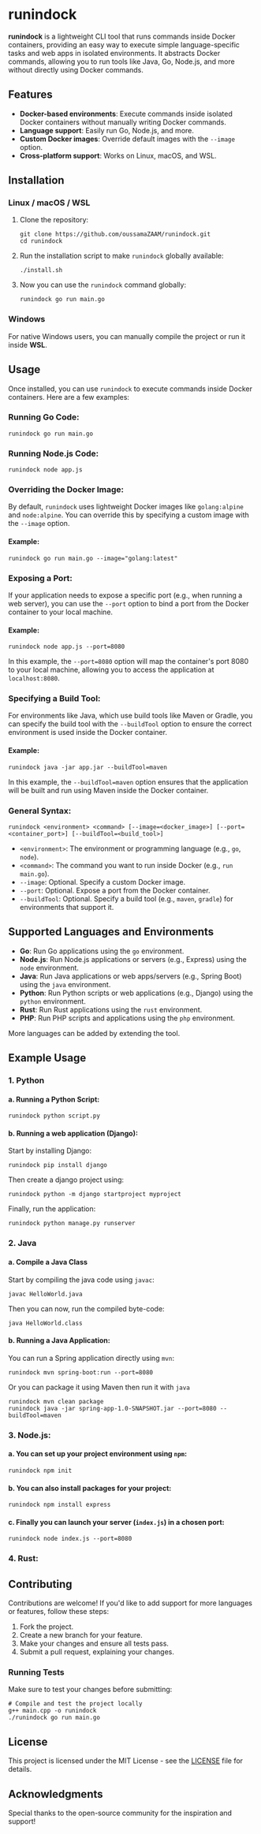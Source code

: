 # runindock

**runindock** is a lightweight CLI tool that runs commands inside Docker containers, providing an easy way to execute simple language-specific tasks and web apps in isolated environments. It abstracts Docker commands, allowing you to run tools like Java, Go, Node.js, and more without directly using Docker commands.

## Features
- **Docker-based environments**: Execute commands inside isolated Docker containers without manually writing Docker commands.
- **Language support**: Easily run Go, Node.js, and more.
- **Custom Docker images**: Override default images with the `--image` option.
- **Cross-platform support**: Works on Linux, macOS, and WSL.

## Installation

### Linux / macOS / WSL
1. Clone the repository:
   ```
   git clone https://github.com/oussamaZAAM/runindock.git
   cd runindock
   ```
2. Run the installation script to make `runindock` globally available:
   ```
   ./install.sh
   ```
3. Now you can use the `runindock` command globally:
   ```
   runindock go run main.go
   ```

### Windows
For native Windows users, you can manually compile the project or run it inside **WSL**.

## Usage

Once installed, you can use `runindock` to execute commands inside Docker containers. Here are a few examples:

### Running Go Code:
```
runindock go run main.go
```

### Running Node.js Code:
```
runindock node app.js
```

### Overriding the Docker Image:
By default, `runindock` uses lightweight Docker images like `golang:alpine` and `node:alpine`. You can override this by specifying a custom image with the `--image` option.

#### Example:
```
runindock go run main.go --image="golang:latest"
```

### Exposing a Port:
If your application needs to expose a specific port (e.g., when running a web server), you can use the `--port` option to bind a port from the Docker container to your local machine.

#### Example:
```
runindock node app.js --port=8080
```

In this example, the `--port=8080` option will map the container's port 8080 to your local machine, allowing you to access the application at `localhost:8080`.

### Specifying a Build Tool:
For environments like Java, which use build tools like Maven or Gradle, you can specify the build tool with the `--buildTool` option to ensure the correct environment is used inside the Docker container.

#### Example:
```
runindock java -jar app.jar --buildTool=maven
```

In this example, the `--buildTool=maven` option ensures that the application will be built and run using Maven inside the Docker container.

### General Syntax:
```
runindock <environment> <command> [--image=<docker_image>] [--port=<container_port>] [--buildTool=<build_tool>]
```

- `<environment>`: The environment or programming language (e.g., `go`, `node`).
- `<command>`: The command you want to run inside Docker (e.g., `run main.go`).
- `--image`: Optional. Specify a custom Docker image.
- `--port`: Optional. Expose a port from the Docker container.
- `--buildTool`: Optional. Specify a build tool (e.g., `maven`, `gradle`) for environments that support it.

## Supported Languages and Environments

- **Go**: Run Go applications using the `go` environment.
- **Node.js**: Run Node.js applications or servers (e.g., Express) using the `node` environment.
- **Java**: Run Java applications or web apps/servers (e.g., Spring Boot) using the `java` environment.
- **Python**: Run Python scripts or web applications (e.g., Django) using the `python` environment.
- **Rust**: Run Rust applications using the `rust` environment.
- **PHP**: Run PHP scripts and applications using the `php` environment.

More languages can be added by extending the tool.

## Example Usage

### 1. Python
#### a. Running a Python Script:
```
runindock python script.py
```

#### b. Running a web application (Django):
Start by installing Django:
```
runindock pip install django
```
Then create a django project using:
```
runindock python -m django startproject myproject
```
Finally, run the application:
```
runindock python manage.py runserver
```

### 2. Java

#### a. Compile a Java Class
Start by compiling the java code using `javac`:
```
javac HelloWorld.java
```
Then you can now, run the compiled byte-code:
```
java HelloWorld.class
```

#### b. Running a Java Application:
You can run a Spring application directly using `mvn`:
```
runindock mvn spring-boot:run --port=8080
```
Or you can package it using Maven then run it with `java`
```
runindock mvn clean package
runindock java -jar spring-app-1.0-SNAPSHOT.jar --port=8080 --buildTool=maven
```

### 3. Node.js:
#### a. You can set up your project environment using `npm`:
```
runindock npm init
```
#### b. You can also install packages for your project:
```
runindock npm install express
```
#### c. Finally you can launch your server (`index.js`) in a chosen port:
```
runindock node index.js --port=8080
```

### 4. Rust:


## Contributing

Contributions are welcome! If you'd like to add support for more languages or features, follow these steps:

1. Fork the project.
2. Create a new branch for your feature.
3. Make your changes and ensure all tests pass.
4. Submit a pull request, explaining your changes.

### Running Tests
Make sure to test your changes before submitting:
```
# Compile and test the project locally
g++ main.cpp -o runindock
./runindock go run main.go
```

## License

This project is licensed under the MIT License - see the [LICENSE](LICENSE) file for details.

## Acknowledgments

Special thanks to the open-source community for the inspiration and support!

